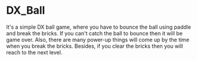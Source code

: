 # DX_Ball
It's a simple DX ball game, where you have to bounce the ball using paddle and break the bricks. If you can't catch the ball to bounce then it will be game over. Also, there are many power-up things will come up by the time when you break the bricks. Besides, if you clear the bricks then you will reach to the next level.
